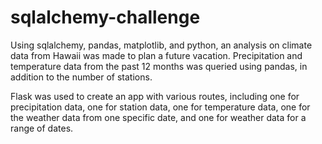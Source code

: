 # sqlalchemy-challenge

Using sqlalchemy, pandas, matplotlib, and python, an analysis on climate data from Hawaii was made to plan a future vacation. Precipitation and temperature data from the past 12 months was queried using pandas, in addition to the number of stations. 

Flask was used to create an app with various routes, including one for precipitation data, one for station data, one for temperature data, one for the weather data from one specific date, and one for weather data for a range of dates. 
